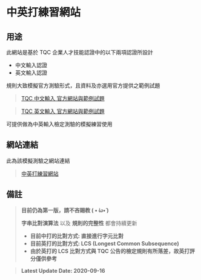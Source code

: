 # 中英打練習網站

## 用途

此網站是基於 TQC 企業人才技能認證中的以下兩項認證所設計

- 中文輸入認證
- 英文輸入認證

規則大致模擬官方測驗形式，且資料及亦選用官方提供之範例試題

> [TQC 中文輸入 官方網站與範例試題](https://www.tqc.org.tw/TQCNet/CertificateDetail.aspx?CODE=/4gtrcZRTts=)

> [TQC 英文輸入 官方網站與範例試題](https://www.tqc.org.tw/TQCNet/CertificateDetail.aspx?CODE=dUMPqtxUe9Y=)

可提供做為中英輸入檢定測驗的模擬練習使用



## 網站連結

此為該模擬測驗之網站連結

> [中英打練習網站](https://yujunkuo.github.io/Typing-Practice)



## 備註

> **目前仍為第一版，請不吝賜教 ( • ̀ω•́ )**
>
> **字串比對演算法** 以及 **規則的完整性** 都會持續更新
>
> - **目前中打的比對方式: 直接進行字元比對**
> - **目前英打的比對方式: LCS (Longest Common Subsequence)**
> - **由於英打的 LCS 比對方式與 TQC 公告的檢定規則有所落差，故英打評分僅供參考**

> **Latest Update Date: 2020-09-16**

